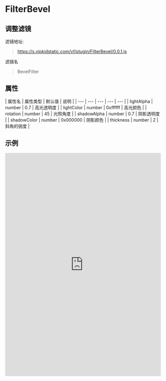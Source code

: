 # FilterBevel

## 调整滤镜
滤镜地址:
> https://s.vipkidstatic.com/vf/plugin/FilterBevel/0.0.1.js

滤镜名
> BevelFilter

## 属性

| 属性名 | 属性类型 | 默认值 | 说明 |
| --- | --- | --- | --- | --- |
| lightAlpha | number | 0.7 | 高光透明度 |
| lightColor | number | 0xffffff | 高光颜色 |
| rotation | number | 45 | 光照角度 |
| shadowAlpha | number | 0.7 | 阴影透明度 |
| shadowColor | number | 0x000000 | 阴影颜色 |
| thickness | number | 2 | 斜角的锐度 |


## 示例

<iframe
     src="https://codesandbox.io/embed/bevelfilter-jwb6y?fontsize=14&hidenavigation=1&module=%2Fsrc%2Fcomponents.ts&theme=dark"
     style="width:100%; height:720px; border:0; border-radius: 4px; overflow:hidden;"
     title="bevelfilter"
     allow="accelerometer; ambient-light-sensor; camera; encrypted-media; geolocation; gyroscope; hid; microphone; midi; payment; usb; vr"
     sandbox="allow-forms allow-modals allow-popups allow-presentation allow-same-origin allow-scripts"
   ></iframe>